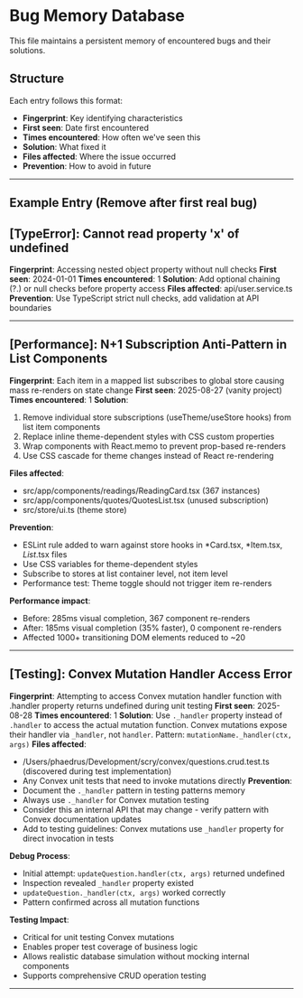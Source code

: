 # Bug Memory Database

This file maintains a persistent memory of encountered bugs and their solutions.

## Structure

Each entry follows this format:
- **Fingerprint**: Key identifying characteristics
- **First seen**: Date first encountered
- **Times encountered**: How often we've seen this
- **Solution**: What fixed it
- **Files affected**: Where the issue occurred
- **Prevention**: How to avoid in future

---

## Example Entry (Remove after first real bug)

## [TypeError]: Cannot read property 'x' of undefined
**Fingerprint**: Accessing nested object property without null checks
**First seen**: 2024-01-01
**Times encountered**: 1
**Solution**: Add optional chaining (?.) or null checks before property access
**Files affected**: api/user.service.ts
**Prevention**: Use TypeScript strict null checks, add validation at API boundaries

---

## [Performance]: N+1 Subscription Anti-Pattern in List Components
**Fingerprint**: Each item in a mapped list subscribes to global store causing mass re-renders on state change
**First seen**: 2025-08-27 (vanity project)
**Times encountered**: 1
**Solution**: 
1. Remove individual store subscriptions (useTheme/useStore hooks) from list item components
2. Replace inline theme-dependent styles with CSS custom properties
3. Wrap components with React.memo to prevent prop-based re-renders
4. Use CSS cascade for theme changes instead of React re-rendering

**Files affected**: 
- src/app/components/readings/ReadingCard.tsx (367 instances)
- src/app/components/quotes/QuotesList.tsx (unused subscription)
- src/store/ui.ts (theme store)

**Prevention**: 
- ESLint rule added to warn against store hooks in *Card.tsx, *Item.tsx, *List*.tsx files
- Use CSS variables for theme-dependent styles
- Subscribe to stores at list container level, not item level
- Performance test: Theme toggle should not trigger item re-renders

**Performance impact**:
- Before: 285ms visual completion, 367 component re-renders
- After: 185ms visual completion (35% faster), 0 component re-renders
- Affected 1000+ transitioning DOM elements reduced to ~20

---

## [Testing]: Convex Mutation Handler Access Error
**Fingerprint**: Attempting to access Convex mutation handler function with .handler property returns undefined during unit testing
**First seen**: 2025-08-28
**Times encountered**: 1
**Solution**: Use `._handler` property instead of `.handler` to access the actual mutation function. Convex mutations expose their handler via `_handler`, not `handler`. Pattern: `mutationName._handler(ctx, args)`
**Files affected**: 
- /Users/phaedrus/Development/scry/convex/questions.crud.test.ts (discovered during test implementation)
- Any Convex unit tests that need to invoke mutations directly
**Prevention**: 
- Document the `._handler` pattern in testing patterns memory
- Always use `._handler` for Convex mutation testing
- Consider this an internal API that may change - verify pattern with Convex documentation updates
- Add to testing guidelines: Convex mutations use `_handler` property for direct invocation in tests

**Debug Process**:
- Initial attempt: `updateQuestion.handler(ctx, args)` returned undefined
- Inspection revealed `_handler` property existed
- `updateQuestion._handler(ctx, args)` worked correctly
- Pattern confirmed across all mutation functions

**Testing Impact**:
- Critical for unit testing Convex mutations
- Enables proper test coverage of business logic
- Allows realistic database simulation without mocking internal components
- Supports comprehensive CRUD operation testing

---

<!-- New bugs will be added below this line -->